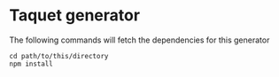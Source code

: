 # Taquet generator

The following commands will fetch the dependencies for this generator
```
cd path/to/this/directory
npm install
```